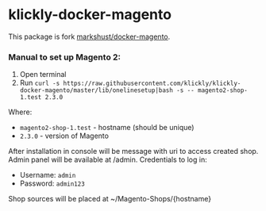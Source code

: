 # klickly-docker-magento

This package is fork [markshust/docker-magento](https://github.com/markshust/docker-magento).

### Manual to set up Magento 2:

1. Open terminal
2. Run ```curl -s https://raw.githubusercontent.com/klickly/klickly-docker-magento/master/lib/onelinesetup|bash -s -- magento2-shop-1.test 2.3.0```

Where:
  - `magento2-shop-1.test` - hostname (should be unique)
  - `2.3.0` - version of Magento

After installation in console will be message with uri to access created shop. Admin panel will be available at /admin. Credentials to log in:
  - Username: `admin`
  - Password: `admin123`

Shop sources will be placed at ~/Magento-Shops/{hostname}